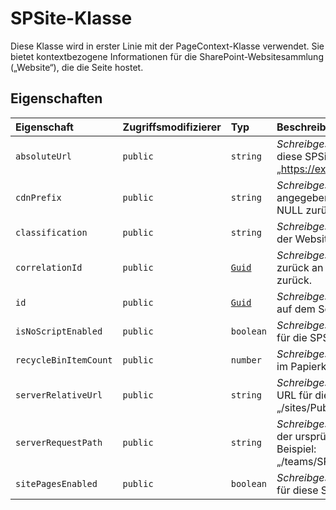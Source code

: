 # <a name="spsite-class"></a>SPSite-Klasse







Diese Klasse wird in erster Linie mit der PageContext-Klasse verwendet. Sie bietet kontextbezogene Informationen für die SharePoint-Websitesammlung („Website“), die die Seite hostet.



## <a name="properties"></a>Eigenschaften

| Eigenschaft     | Zugriffsmodifizierer | Typ | Beschreibung|
|:-------------|:----|:-------|:-----------|
|`absoluteUrl`     | `public` | `string` | _Schreibgeschützt._ Gibt die absolute URL für diese SPSite zurück. Beispiel: „https://example.com/sites/PubSite“ |
|`cdnPrefix`     | `public` | `string` | _Schreibgeschützt._ Gibt das Präfix des angegebenen CDN der Anwendung oder NULL zurück, wenn keines vorhanden ist. |
|`classification`     | `public` | `string` | _Schreibgeschützt._ Gibt die Klassifizierung der Website zurück. |
|`correlationId`     | `public` | [`Guid`](../sp-core-library/guid.md) | _Schreibgeschützt._ Gibt die Korrelations-ID zurück an die aktuelle Serveranforderung zurück. |
|`id`     | `public` | [`Guid`](../sp-core-library/guid.md) | _Schreibgeschützt._ Die GUID, die die SPSite auf dem Server identifiziert. |
|`isNoScriptEnabled`     | `public` | `boolean` | _Schreibgeschützt._ Gibt „true“ zurück, wenn für die SPSite isNoScript aktiviert wurde. |
|`recycleBinItemCount`     | `public` | `number` | _Schreibgeschützt._ Die Anzahl der Elemente im Papierkorb. |
|`serverRelativeUrl`     | `public` | `string` | _Schreibgeschützt._ Gibt die serverbezogene URL für diese SPSite an. Beispiel: „/sites/PubSite“ |
|`serverRequestPath`     | `public` | `string` | _Schreibgeschützt._ Gibt die serverRelativeUrl der ursprünglichen Anforderung zurück. Beispiel: „/teams/SPClientTest/SitePages/Home.aspx“ |
|`sitePagesEnabled`     | `public` | `boolean` | _Schreibgeschützt._ Gibt „true“ zurück, wenn für diese SPSite SitePages aktiviert sind. |







